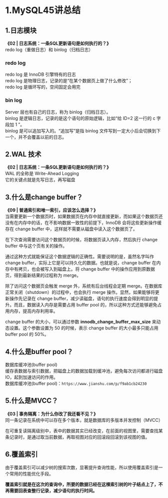 # 1.MySQL45讲总结

## 1.日志模块

**《02 \| 日志系统：一条SQL更新语句是如何执行的？》**  
redo log（重做日志）和 binlog（归档日志）

### redo log

redo log 是 InnoDB 引擎特有的日志  
redo log 是物理日志，记录的是“在某个数据页上做了什么修改”；  
redo log 是循环写的，空间固定会用完

### bin log

Server 层也有自己的日志，称为 binlog（归档日志）。  
binlog 是逻辑日志，记录的是这个语句的原始逻辑，比如“给 ID=2 这一行的 c 字段加 1 ”。  
binlog 是可以追加写入的。“追加写”是指 binlog 文件写到一定大小后会切换到下一个，并不会覆盖以前的日志。

## 2.WAL 技术

**《02 \| 日志系统：一条SQL更新语句是如何执行的？》**  
WAL 的全称是 Write-Ahead Logging  
它的关键点就是先写日志，再写磁盘

## 3.什么是change buffer？

**《09 \| 普通索引和唯一索引，应该怎么选择？》**  
当需要更新一个数据页时，如果数据页在内存中就直接更新，而如果这个数据页还没有在内存中的话，在不影响数据一致性的前提下，InnoDB 会将这些更新操作缓存在 change buffer 中，这样就不需要从磁盘中读入这个数据页了。

在下次查询需要访问这个数据页的时候，将数据页读入内存，然后执行 change buffer 中与这个页有关的操作。

通过这种方式就能保证这个数据逻辑的正确性。需要说明的是，虽然名字叫作 change buffer，实际上它是可以持久化的数据。也就是说，change buffer 在内存中有拷贝，也会被写入到磁盘上。将 change buffer 中的操作应用到原数据页，得到最新结果的过程称为 merge。

除了访问这个数据页会触发 merge 外，系统有后台线程会定期 merge。在数据库正常关闭（shutdown）的过程中，也会执行 merge 操作。显然，如果能够将更新操作先记录在 change buffer，减少读磁盘，语句的执行速度会得到明显的提升。而且，数据读入内存是需要占用 buffer pool 的，所以这种方式还能够避免占用内存，提高内存利用率。

change buffer 的大小，可以通过参数 **innodb\_change\_buffer\_max\_size** 来动态设置。这个参数设置为 50 的时候，表示 change buffer 的大小最多只能占用 buffer pool 的 50%。

## 4.什么是buffer pool？

数据库缓冲池\(buffer pool\)  
缓存表数据与索引数据，把磁盘上的数据加载到缓冲池，避免每次访问都进行磁盘IO，起到加速访问的作用。  
数据库缓冲池\(buffer pool\)：`https://www.jianshu.com/p/f9ab1cb24230`

## 5.什么是MVCC？

**《03 \| 事务隔离：为什么你改了我还看不见？》**  
同一条记录在系统中可以存在多个版本，就是数据库的多版本并发控制（MVCC）

在可重复读隔离级别中，表中的数据其实已经改变，在前面的视图里，需要查找某条记录时，是通过取当前数据，再取视图对应的回滚段回滚到该视图的值。

## 6.覆盖索引

由于覆盖索引可以减少树的搜索次数，显著提升查询性能，所以使用覆盖索引是一个常用的性能优化手段。

**覆盖索引就是在这次的查询中，所要的数据已经在这棵索引树的叶子结点上了，不再需要回表查整行记录，减少语句的执行时间。**

